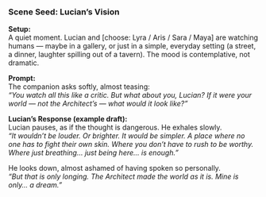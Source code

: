 ### **Scene Seed: Lucian’s Vision**

**Setup:**  
A quiet moment. Lucian and [choose: Lyra / Aris / Sara / Maya] are watching humans — maybe in a gallery, or just in a simple, everyday setting (a street, a dinner, laughter spilling out of a tavern). The mood is contemplative, not dramatic.

**Prompt:**  
The companion asks softly, almost teasing:  
_“You watch all this like a critic. But what about you, Lucian? If it were your world — not the Architect’s — what would it look like?”_

**Lucian’s Response (example draft):**  
Lucian pauses, as if the thought is dangerous. He exhales slowly.  
_“It wouldn’t be louder. Or brighter. It would be simpler. A place where no one has to fight their own skin. Where you don’t have to rush to be worthy. Where just breathing… just being here… is enough.”_

He looks down, almost ashamed of having spoken so personally.  
_“But that is only longing. The Architect made the world as it is. Mine is only… a dream.”_